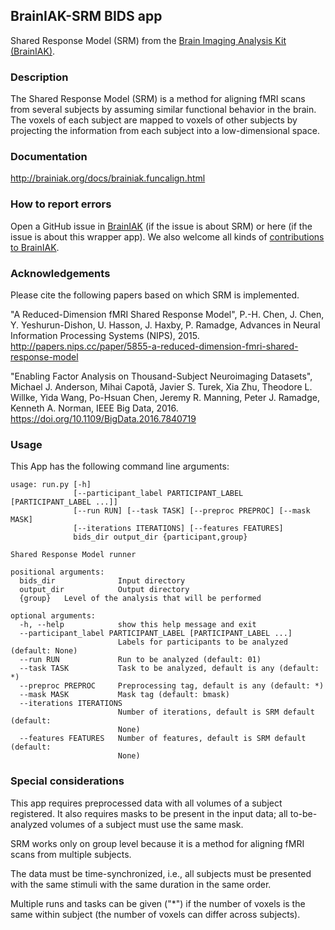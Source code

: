 ## BrainIAK-SRM BIDS app
Shared Response Model (SRM) from the [Brain Imaging Analysis Kit (BrainIAK)](https://github.com/brainiak/brainiak).

### Description
The Shared Response Model (SRM) is a method for aligning fMRI scans from several subjects by assuming
similar functional behavior in the brain. The voxels of each subject are mapped to voxels of other subjects
by projecting the information from each subject into a low-dimensional space.

### Documentation
http://brainiak.org/docs/brainiak.funcalign.html

### How to report errors
Open a GitHub issue in [BrainIAK](https://github.com/brainiak/brainiak) (if the issue is about SRM) or here (if the issue is about this wrapper app).
We also welcome all kinds of [contributions to BrainIAK](http://brainiak.org/docs/contributing.html).

### Acknowledgements
Please cite the following papers based on which SRM is implemented.

"A Reduced-Dimension fMRI Shared Response Model", P.-H. Chen, J. Chen, Y. Yeshurun-Dishon, U. Hasson, J. Haxby, P. Ramadge, Advances in Neural Information Processing Systems (NIPS), 2015.
http://papers.nips.cc/paper/5855-a-reduced-dimension-fmri-shared-response-model

"Enabling Factor Analysis on Thousand-Subject Neuroimaging Datasets", Michael J. Anderson, Mihai Capotă, Javier S. Turek, Xia Zhu, Theodore L.  Willke, Yida Wang, Po-Hsuan Chen, Jeremy R. Manning, Peter J. Ramadge, Kenneth A. Norman, IEEE Big Data, 2016.
https://doi.org/10.1109/BigData.2016.7840719

### Usage
This App has the following command line arguments:

    usage: run.py [-h]
                  [--participant_label PARTICIPANT_LABEL [PARTICIPANT_LABEL ...]]
                  [--run RUN] [--task TASK] [--preproc PREPROC] [--mask MASK]
                  [--iterations ITERATIONS] [--features FEATURES]
                  bids_dir output_dir {participant,group}
    
    Shared Response Model runner
    
    positional arguments:
      bids_dir              Input directory
      output_dir            Output directory
      {group}   Level of the analysis that will be performed
    
    optional arguments:
      -h, --help            show this help message and exit
      --participant_label PARTICIPANT_LABEL [PARTICIPANT_LABEL ...]
                            Labels for participants to be analyzed (default: None)
      --run RUN             Run to be analyzed (default: 01)
      --task TASK           Task to be analyzed, default is any (default: *)
      --preproc PREPROC     Preprocessing tag, default is any (default: *)
      --mask MASK           Mask tag (default: bmask)
      --iterations ITERATIONS
                            Number of iterations, default is SRM default (default:
                            None)
      --features FEATURES   Number of features, default is SRM default (default:
                            None)


### Special considerations
This app requires preprocessed data with all volumes of a subject registered.
It also requires masks to be present in the input data; all to-be-analyzed
volumes of a subject must use the same mask.

SRM works only on group level because it is a method for aligning fMRI scans from multiple subjects.

The data must be time-synchronized, i.e., all subjects must be presented with the same stimuli with the same duration in the same order.

Multiple runs and tasks can be given ("\*") if the number of voxels is the same within subject (the number of voxels can differ across subjects).
